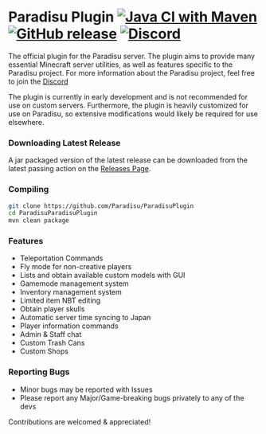 # Paradisu Plugin [![Java CI with Maven](https://github.com/Paradisu/ParadisuPlugin/workflows/Java%20CI%20with%20Maven/badge.svg)](https://github.com/Paradisu/ParadisuPlugin/actions?query=workflow%3A%22Java+CI+with+Maven%22) [![GitHub release](https://img.shields.io/github/release/Paradisu/ParadisuPlugin.svg)](https://GitHub.com/Paradisu/ParadisuPlugin/releases/) [![Discord](https://badgen.net/badge/icon/discord?icon=discord&label)](https://discord.gg/7ERVDKFFxT)

The official plugin for the Paradisu server. The plugin aims to provide many essential Minecraft server utilities, as well as features specific to the Paradisu project. For more information about the Paradisu project, feel free to join the [Discord](https://discord.gg/gQcu2XYd2K)

The plugin is currently in early development and is not recommended for use on custom servers. Furthermore, the plugin is heavily customized for use on Paradisu, so extensive modifications would likely be required for use elsewhere.

### Downloading Latest Release
A jar packaged version of the latest release can be downloaded from the latest passing action on the [Releases Page](https://github.com/Paradisu/ParadisuPlugin/releases/latest).

### Compiling
```bash
git clone https://github.com/Paradisu/ParadisuPlugin
cd ParadisuParadisuPlugin
mvn clean package
```

### Features
* Teleportation Commands
* Fly mode for non-creative players
* Lists and obtain available custom models with GUI
* Gamemode management system
* Inventory management system
* Limited item NBT editing
* Obtain player skulls
* Automatic server time syncing to Japan
* Player information commands
* Admin & Staff chat
* Custom Trash Cans
* Custom Shops

### Reporting Bugs
* Minor bugs may be reported with Issues
* Please report any Major/Game-breaking bugs privately to any of the devs

Contributions are welcomed & appreciated!
